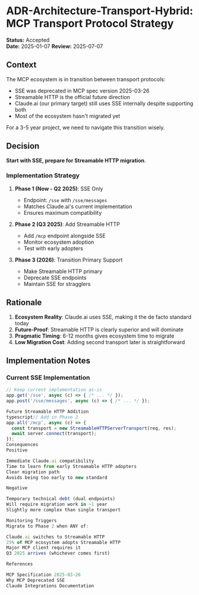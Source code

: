 # ADR-Architecture-Transport-Hybrid: MCP Transport Protocol Strategy

**Status:** Accepted  
**Date:** 2025-01-07
**Review:** 2025-07-07

## Context

The MCP ecosystem is in transition between transport protocols:
- SSE was deprecated in MCP spec version 2025-03-26
- Streamable HTTP is the official future direction
- Claude.ai (our primary target) still uses SSE internally despite supporting both
- Most of the ecosystem hasn't migrated yet

For a 3-5 year project, we need to navigate this transition wisely.

## Decision

**Start with SSE, prepare for Streamable HTTP migration**.

### Implementation Strategy

1. **Phase 1 (Now - Q2 2025)**: SSE Only
   - Endpoint: `/sse` with `/sse/messages`
   - Matches Claude.ai's current implementation
   - Ensures maximum compatibility

2. **Phase 2 (Q3 2025)**: Add Streamable HTTP
   - Add `/mcp` endpoint alongside SSE
   - Monitor ecosystem adoption
   - Test with early adopters

3. **Phase 3 (2026)**: Transition Primary Support
   - Make Streamable HTTP primary
   - Deprecate SSE endpoints
   - Maintain SSE for stragglers

## Rationale

1. **Ecosystem Reality**: Claude.ai uses SSE, making it the de facto standard today
2. **Future-Proof**: Streamable HTTP is clearly superior and will dominate
3. **Pragmatic Timing**: 6-12 months gives ecosystem time to migrate
4. **Low Migration Cost**: Adding second transport later is straightforward

## Implementation Notes

### Current SSE Implementation
```typescript
// Keep current implementation as-is
app.get('/sse', async (c) => { /* ... */ });
app.post('/sse/messages', async (c) => { /* ... */ });

Future Streamable HTTP Addition
typescript// Add in Phase 2
app.all('/mcp', async (c) => {
  const transport = new StreamableHTTPServerTransport(req, res);
  await server.connect(transport);
});
Consequences
Positive

Immediate Claude.ai compatibility
Time to learn from early Streamable HTTP adopters
Clear migration path
Avoids being too early to new standard

Negative

Temporary technical debt (dual endpoints)
Will require migration work in ~1 year
Slightly more complex than single transport

Monitoring Triggers
Migrate to Phase 2 when ANY of:

Claude.ai switches to Streamable HTTP
25% of MCP ecosystem adopts Streamable HTTP
Major MCP client requires it
Q3 2025 arrives (whichever comes first)

References

MCP Specification 2025-03-26
Why MCP Deprecated SSE
Claude Integrations Documentation